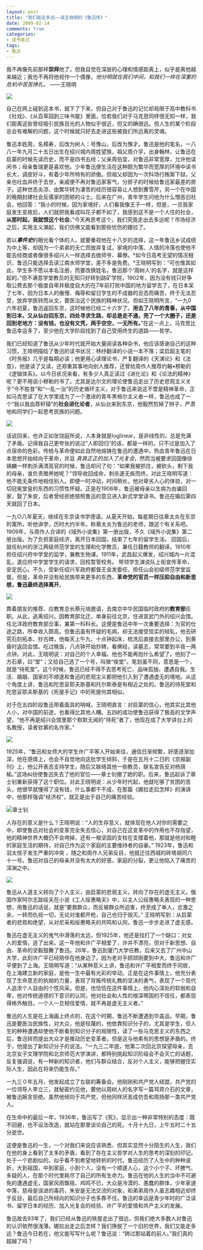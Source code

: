 ```yaml
---
layout: post
title: "我们能走多远——读王晓明的《鲁迅传》"
date: 2009-02-14
comments: true
categories:
- 读书笔记
tags:
- 鲁迅
---
```


我不再像先前那样**崇拜**他了，但我自觉在深层的心理和情感距离上，似乎是离他越来越近；我也不再将他视作一个偶像，*他分明就在我们中间，和我们一样在深重的危机中苦苦挣扎。* ——王晓明
　　

![](http://chinadigitaltimes.net/chinese/files/2012/12/%E9%B2%81%E8%BF%85.jpg)

自己在网上碰到这本书，就下了下来，但自己对于鲁迅的记忆却局限于高中教科书《社戏》、《从百草园到三味书屋》里面，恰若我们对于马克思同样很无知一样，我们距离这些曾经吸引民族目光的人物似乎很近，但又的确很远。但人生的某个阶段总会有难解的问题，这个时候就只好去走进这些被我们所远离的灵魂。

鲁迅本姓周，名樟寿，后改为树人：号豫山，后改为豫才。鲁迅是他的笔名，一八八一年九月二十五日出生在绍兴城内周姓望族，祖父周介孚，出身翰林，让鲁迅在启蒙的时候先读历史，而不是四书五经；父亲周伯宜，对鲁迅非常宽厚，允许他读闲书；母亲鲁瑞更是喜欢他。少年鲁迅便生活在这种颇为繁华而宽厚的环境中读书长大，调皮好斗，有着少年所特有的骄傲。但祖父却因为一次科场行贿案下狱，父亲也吐血并终于去世，亲戚便不再对鲁迅家客气，分房子的时候给鲁迅家最差的房子。这种世态炎凉、由繁华转为凄苦的经历很容易让人想到曹雪芹，另一个在中国的晚期封建社会反儒家的困顿的斗士。后来在广州，青年学生问他为什么憎恶旧社会，他回答：“我小的时候，因为家境好，人们看我像王子一样，但是，一旦我家庭发生变故后，人们就把我看成叫花子都不如了，我感到这不是一个人住的社会，**从那时起，我就恨这个社会**。”今天再思考这个，我们究竟走出去多远呢？市场经济之后，实用主义潮起，我们仿佛又能看到那些忧伤的娜拉了。

若以***事件史***的眼光看个体的人，就要重视他在十八岁的选择，这一年鲁迅乡试成绩为中上等，却因为一个弟弟的夭亡而放弃复试，家境的中落、人情的冷落也使他不能去经商或者像很多绍兴人一样选择去做师爷、幕僚。*如今日高考无望的情况相识，鲁迅只能选择去读江南水师学堂，差不多是免费。*王晓明写到：“可也惟其如此，学生多不愿以本名注册，而要改换姓名，鲁迅那个‘周树人’的名字，就是这样起的。”但不满意学堂教员的无知只好转到路矿学院，1902年，因为没有钱只好争取公费去那个极度自卑并极度自大的在7年前打败中国的地方留学去了，在日本呆了七年，因为日本人的傲慢、侮辱和留日学生的不成器的丑态而痛苦，终于无法忍受，放弃学医转而从文，要医治这个民族的精神状况。但如王晓明所言，“一九0六年初夏，鲁迅返回东京，这时候他已经二十六岁了。**用去了八年的青春，从中国到日本，又从仙台回东京，四处寻求生路，却总是走不通，兜了一个大圈子，还是回到老地方：没有钱，也没有文凭，两手空空，一无所有。**”在这一点上，马克思比鲁迅幸运多了，至少他在大学阶段找到了自己受用终生的道路——哲学。

我们已经知道了鲁迅从少年时代就开始大量阅读各种杂书，他应该感谢自己的这种习惯，王晓明描绘了鲁迅的读书状况：林纾翻译的小说一本不落；梁启超主笔的《时务报》几乎是每期必读；他更用心读理论书，严复翻译的《天演论》和《法意》，他是读了又读，还郑重其事地向别人推荐，还曾给周作人推荐约翰•穆勒的《逻辑体系》。以今日状况来看，有多少人真正读过《进化论》和《论法的精神》呢？更不用说小穆勒的书了。尤其是达尔文的理论使鲁迅走出了历史悲观主义关于“今不胜昔”和“一乱一治”的历史循环主义，对于鲁迅来说这不啻是精神革命，正如马克思读了在大学里成为了一个激进的青年黑格尔主义者一样，鲁迅也成了一个“我以我血荐轩辕”的**社会进化论者**，从仙台来到东京，他毅然剪掉了辫子，严肃地和同学们一起思考民族的问题。

![](http://upload.wikimedia.org/wikipedia/commons/thumb/8/8c/Tianyanlun.jpg/200px-Tianyanlun.jpg)

话说回来，也许正如张饶庭所说，人本身就是loglinear，是非线性的，总是充满了矛盾。记得我自己更夸张的说过“人即回归”的话，都是一样的，只不过是加入了点宿命的色彩。传统与革命便如此自然地熔铸在鲁迅的遭遇中。热血青年鲁迅在日本思想开始倾向于革命，并且
*真真正正的加入了光复会*，然而当被要求回国像徐锡麟一样刺杀满清高官的时候，鲁迅却问了句：“如果我被抓住，被砍头，剩下我的母亲，谁负责赡养她呢？”领导收回成命，刺杀遂无疾而终。对此王晓明写道：他不能无条件地相信别人。即便一时冲动，时间稍长，他对卑劣人心的体验，对一切冠冕堂皇的东西的习惯性怀疑。正是在1906年，鲁迅被母亲以生病为由骗回家，娶了朱安，后者曾经拒绝按照鲁迅的意见进入新式学堂读书。鲁迅在婚后第四天就回了日本。

一九○八年夏天，继续在东京读书学德语。从夏天开始，每星期日往章太炎在东京的寓所，听他讲学，历时大约半年。称章太炎为鲁迅的老师，跟这个有关系吧。1909年，与周作人合译的《域外小说集》第一册出版，不久《域外小说集》第二册出版。为了负担家庭经济，离开日本回国，结束了七年的留学生活。 回国后，就任杭州的浙江两级师范学堂的生理和化学教员，兼任日籍教师的翻译。1910年担任绍兴府中学堂的监学，兼教生物课。1911年，武昌起义爆发，绍兴城内一片混乱，遂应府中学堂学生的请求，回校暂管校务。 带领学生演说队上街宣传革命，安定民心。不久，受新任绍兴军政府都督王金发委任，担任山会初级师范学堂监督。但是，革命并没有给民族带来更多的东西，**革命党的官员一样压抑自由和新思想，鲁迅最终选择离开**。

![](https://encrypted-tbn2.gstatic.com/images?q=tbn:ANd9GcR6vRD0RnK_-qJXAONWIa6HBFZC0a26H5hSTjbUwtZCSbWHx8gW)

靠着朋友的推荐、应教育总长蔡元培邀请，去南京中华民国临时政府的**教育部**任职。从此，逃离绍兴。因教育部北迁，单身前往北京，住进宣武门外的绍兴会馆。 任北洋政府教育部佥事，兼第一科科长。这便是鲁迅中年一次重要选择：为官的仕途之路，所幸收入颇高。但鲁迅虽有怀疑的毛病，却无法接受现实的倾轧，他去研究石刻拓本、抄古碑，他每天上午九、十点钟起床，梳洗后直接去部里办公，到黄昏时返回会馆。吃过晚饭，八点钟开始抄碑，看佛经，读墓志，常常要到半夜一两点钟。对此，王晓明说：对自己的个人幸福，他也不能再抱什么希望了。他刻了一方石章，曰“堂”；又给自己选了一个号，叫做“俟堂”。笔划虽不同，意思是一个，就是“待死堂”。这个时候，鲁迅已经不得不去思考死亡、品味孤独、遭遇自我。生活、婚姻、国家的不顺遂和鲁迅的悲观主义都把他引入到了遭遇虚无的境地。从这个角度上讲，鲁迅和陀思妥耶夫斯基和托尔斯泰是有相近之处的。鲁迅的待死堂和陀思妥耶夫斯基的《死屋手记》中的死屋何其相似。

对于在五四阶段鲁迅带着面具的呐喊，王晓明直言：对启蒙的信心，他其实比其他人小，对中国的前途，也看得比其他人糟。五四的成功使鲁迅获得了极高的文学声望，“他不再是绍兴会馆里那个默默无闻的“待死”者了，他现在成了大学讲台上的名教授，读者钦慕的名作家。”


![](http://www.cssn.cn/xr/xr_rwgs/xr_lzp/201402/W020140211348575353353.jpg)

1925年，“鲁迅和女师大的学生许广平等人开始来往，通信日渐频繁，好感逐渐加深，他在感情上，也会不自觉地向这批学生倾斜，于是在五月十二日的《京报副刊》上，他公开表态支持学生，随后又联络其他一些教员，联名宣告反对杨荫榆。”这场纠纷使鲁迅失去了他的官位——章士钊撤了她的职。后来，鲁迅起诉了章士钊重新获得了这个职位。对此王晓明说：从少年时代起，他就吃够了贫困的苦头，他很早就懂得了没有钱，什么事都干不成，在那篇《娜拉走后怎样》的演讲中，他那样强调“经济权”，就正是出于自己的痛苦经验。

![章士钊](https://encrypted-tbn1.gstatic.com/images?q=tbn:ANd9GcSoJWs2ppOimLhW41hIfvvu2z1FiGmOCZaSEIp501_ezwmqw7vTuA)

人存在的意义是什么？王晓明说：“人的生存意义，就体现在他人对你的需要之中，即使鲁迅对社会的变革完全失去信心，对自己在这变革中的作用也不存指望，他的精神世界大概仍不会垮掉，还有一根坚固的支柱在支撑着他，那就是他对和睦的家庭生活的期待，对自己作为这个家庭的主要维持者的自豪。” 1923年，鲁迅和羽太信子发生严重的冲突 ，随之和周作人兄弟反目，他就迁往西城的砖塔胡同六十一号。鲁迅对自己的母亲并没有太大的好感，家庭的分裂，更让他陷入了痛苦的深渊之中。

![](https://encrypted-tbn2.gstatic.com/images?q=tbn:ANd9GcSdv1vo4wbzR4zgme2uLWOcPfv0rHmUhYeDJvrpjTFl2SWIDf0-vQ)

鲁迅从人道主义转向了个人主义，由启蒙的悲观主义，转向了存在的虚无主义。俄国作家阿尔志跋绥夫在小说《工人绥惠略夫》中，以主人公绥惠略夫表现的一种思想，用鲁迅的话说，就是“要救群众，而反被群众所迫害，终至成了单人，忿激之余，一转而仇视一切，无论对谁都开枪，自己也归于毁灭。” 王晓明写到：从启蒙者的悲观和绝望，从对尼采和绥惠略夫的共鸣和认同，鲁迅一步步走进了虚无感。

鲁迅在虚无主义的鬼气中滑落的太远，但1925年，他还是找打了一个缺口：对女人的爱情，逃了出来。这一年他和许广平相爱了，许并不漂亮，但对于新思想、自由、革命的坚毅鼓舞了鲁迅。26年，鲁迅到厦门大学任教，后来又去了广州中山大学，此刻许广平已经陪伴在他身边了。因为老对手顾颉刚要到中大，鲁迅和许广平便到了上海。王晓明写道：“从某种意义上讲，鲁迅和许广平相爱而终于同居，在上海建立新的家庭，是他一生中最有光彩的举动。正是在这件事情上，他充分表现了生命意志的执拗的力量，表现了背叛传统礼教的坚决的勇气，表现了一个现代人追求个人自由的个性风采。但是，也恰恰在这件事情上，他内心深处的软弱和自卑，他对传统道德的下意识的认同，他对社会和人性的根深蒂固的不信任，都表现得格外触目。一个人一旦相信爱情，就不再是虚无主义者。”

鲁迅的人生是在上海画上终点的，在这个时期，鲁迅不断遭遇到华盖运。早期，鲁迅是要医治民族性，对大众，他是轻蔑的，他依靠知识分子的，尤其是学生，但人生的种种遭遇却使他不断看到知识分子的局限性，读了一些马克思主义的东西之后，鲁迅转而提出大众才是推动历史变革者。但是这与他素有的思想是矛盾的。终于，他提出了新知识分子的说法。“一九三二年底，他第二次回北京探望母亲，去北京女子文理学院和北京师范大学演讲，都特别挑起知识阶级会不会灭亡的话题，反复强调说，有一种新的知识者，他们与群众结合，反对个人主义，能够把握住实际人生，因此在将来仍能生存。”

一九三０年五月，他发起成立了左联的筹备会。他刚刚和共产党人结盟，共产党的一位领导人李立三，就秘密约见他，要他以周树人的名字写一篇骂蒋介石的文章，被鲁迅婉言拒绝。虽然他倾向于共产党，但他同样厌恶成仿吾和周扬那一类共产党人。

在生命中的最后一年，1936年，鲁迅写了《死》，显示出一种非常特别的态度：既不回避，也不设法改造，就站在那里谈论自己的死。十月十九日，上午五时二十五分逝世。

这便是鲁迅的一生，一个对我们来说应该熟悉、但其实显然十分陌生的人生，我们在他的身上看到了太多的矛盾，看到了存在主义哲学对人生的思考的深刻的印记。处于一个悲剧似的、似乎看不到希望地转折的时代，鲁迅经历了人生中的种种波折，大到祖国，中到家庭，小到个人，没有一个顺遂人心，这个小个子、坏脾气、多疑的人，在那个时代里耗尽了自己的所有生命力。鲁迅在他的人生的当中不可避免的遭遇虚无，国家风雨飘摇、鸡鸣不已，大众是冷漠的、愚蠢的群体，少年家道中落，慈母是误进的毒药，朱安是无法交流的对象，和弟弟周作人虽志趣相近却终于反目，最后自己所倾向的知识分子也多靠不住。鲁迅的幸运是青少年时的广泛读书、留学日本的经历、加入光复会的经验、许广平的爱情和共产主义的发展。

鲁迅故去93年了，我们已经从鲁迅的铁屋走出了很远，但我们绝大多数人对鲁迅的认识依然很浅薄。娜拉出走之后怎样？我们挣脱了一个旧的世界，我们又能走多远？鲁迅今日若在，他又能写写什么呢？鲁迅说：“跨过那站着的前人。”我们真的超越了吗？
